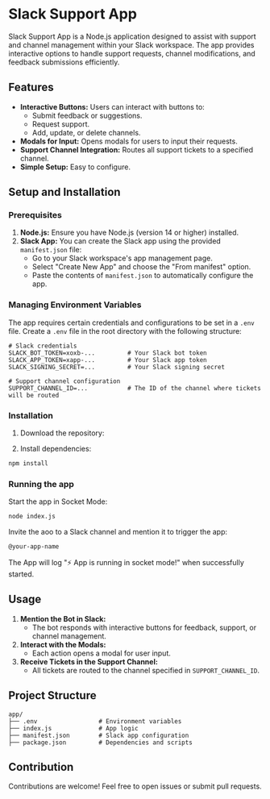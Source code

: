 # Slack Support App

Slack Support App is a Node.js application designed to assist with support and channel management within your Slack workspace. The app provides interactive options to handle support requests, channel modifications, and feedback submissions efficiently.

## Features

- **Interactive Buttons:** Users can interact with buttons to:
  - Submit feedback or suggestions.
  - Request support.
  - Add, update, or delete channels.
- **Modals for Input:** Opens modals for users to input their requests.
- **Support Channel Integration:** Routes all support tickets to a specified channel.
- **Simple Setup:** Easy to configure.

## Setup and Installation

### Prerequisites

1. **Node.js:** Ensure you have Node.js (version 14 or higher) installed.
2. **Slack App:** You can create the Slack app using the provided `manifest.json` file:
   - Go to your Slack workspace's app management page.
   - Select "Create New App" and choose the "From manifest" option.
   - Paste the contents of `manifest.json` to automatically configure the app.

### Managing Environment Variables

The app requires certain credentials and configurations to be set in a `.env` file. Create a `.env` file in the root directory with the following structure:

```env
# Slack credentials
SLACK_BOT_TOKEN=xoxb-...         # Your Slack bot token
SLACK_APP_TOKEN=xapp-...         # Your Slack app token
SLACK_SIGNING_SECRET=...         # Your Slack signing secret

# Support channel configuration
SUPPORT_CHANNEL_ID=...           # The ID of the channel where tickets will be routed
```

### Installation

1. Download the repository:

2. Install dependencies:
```bash
npm install
````

### Running the app

Start the app in Socket Mode:

```bash
node index.js
```

Invite the aoo to a Slack channel and mention it to trigger the app:

```bash
@your-app-name
```

The App will log "⚡️ App is running in socket mode!" when successfully started.

## Usage

1. **Mention the Bot in Slack:**
   - The bot responds with interactive buttons for feedback, support, or channel management.
2. **Interact with the Modals:**
   - Each action opens a modal for user input.
3. **Receive Tickets in the Support Channel:**
   - All tickets are routed to the channel specified in `SUPPORT_CHANNEL_ID`.

## Project Structure

```
app/
├── .env                 # Environment variables
├── index.js             # App logic
├── manifest.json        # Slack app configuration
├── package.json         # Dependencies and scripts
```

## Contribution

Contributions are welcome! Feel free to open issues or submit pull requests.
